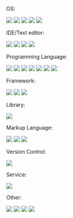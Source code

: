 
OS:

[![](https://img.shields.io/badge/Windows-10-2376bc?style=flat-square&logo=windows&logoColor=ffffff)](https://www.microsoft.com/windows/get-windows-10)
[![](https://img.shields.io/badge/Windows-7-2376bc?style=flat-square&logo=windows&logoColor=ffffff)](https://www.microsoft.com/windows/get-windows-10)
[![](https://img.shields.io/badge/Linux-Arch-2376bc?style=flat-square&logo=archlinux&logoColor=ffffff)](https://archlinux.org/)
[![](https://img.shields.io/badge/Linux-Debian-2376bc?style=flat-square&logo=debian&logoColor=ffffff)](https://debian.org/)
[![](https://img.shields.io/badge/Linux-Kali-2376bc?style=flat-square&logo=kalilinux&logoColor=ffffff)](https://kali.org/)

IDE/Text editor:

[![](https://img.shields.io/badge/IDE-Visual%20Studio%20Code-blue?style=flat-square&logo=visual-studio-code&logoColor=ffffff)](https://code.visualstudio.com/)
[![](https://img.shields.io/badge/IDE-Visual%20Studio-purple?style=flat-square&logo=visual-studio&logoColor=ffffff)](https://visualstudio.microsoft.com/)
[![](https://img.shields.io/badge/TextEditor-Notepad++-00AA00?style=flat-square&logo=notepadplusplus&logoColor=ffffff)](https://notepad-plus-plus.org/)
[![](https://img.shields.io/badge/TextEditor-GNU%20nano-AA00EE?style=flat-square&logo=nano&logoColor=ffffff)](https://www.nano-editor.org/)

Programming Language:

[![](https://img.shields.io/badge/-Rust-DD3545?style=flat-square&logo=rust&logoColor=ffffff)](https://www.rust-lang.org/)
[![](https://img.shields.io/badge/-Python-3776AB?style=flat-square&logo=python&logoColor=ffffff)](https://www.python.org/)
[![](https://img.shields.io/badge/PHP-aa0099?style=flat-square&logo=PHP&logoColor=ffffff)](https://php.net)
[![](https://img.shields.io/badge/C%23-43853d?style=flat-square&logo=CSharp&logoColor=ffffff)](https://docs.microsoft.com/en-us/dotnet/csharp/)
[![](https://img.shields.io/badge/C-004499?style=flat-square&logo=C&logoColor=ffffff)](https://www.gnu.org/software/gnu-c-manual/gnu-c-manual.html)
[![](https://img.shields.io/badge/TypeScript-004499?style=flat-square&logo=TypeScript&logoColor=ffffff)]()
[![](https://img.shields.io/badge/JavaScript-EEEE00?style=flat-square&logo=JavaScript&logoColor=000000)]()

Framework:

[![](https://img.shields.io/badge/React-cb3837?style=flat-square&logo=React&logoColor=ffffff)](https://reactjs.org/)
[![](https://img.shields.io/badge/.NET-7d73a1?style=flat-square&logo=dotnet&logoColor=ffffff)](https://dotnet.microsoft.com/)
[![](https://img.shields.io/badge/Actixweb-3333a1?style=flat-square&logo=actix-web&logoColor=ffffff)](https://actix.rs/)

Library:

[![](https://img.shields.io/badge/-jQuery-883545?style=flat-square&logo=jquery&logoColor=white)](https://jquery.com/)

Markup Language:

[![](https://img.shields.io/badge/-Markdown-003545?style=flat-square&logo=markdown&logoColor=white)](https://daringfireball.net/projects/markdown/)
[![](https://img.shields.io/badge/-HTML-00AA45?style=flat-square&logo=html&logoColor=white)]()
[![](https://img.shields.io/badge/-CSS-AA3545?style=flat-square&logo=html&logoColor=white)]()

Version Control:

[![](https://img.shields.io/badge/-git-f05032?style=flat-square&logo=git&logoColor=white)](https://git-scm.com/)

Service:

[![](https://img.shields.io/badge/-GitHub-23163d?style=flat-square&logo=github&logoColor=white)](https://github.com/)

Other:

[![](https://img.shields.io/badge/-Docker-2496ED?style=flat-square&logo=docker&logoColor=ffffff)](https://www.docker.com/)
[![](https://img.shields.io/badge/-MySQL-003545?style=flat-square&logo=mysql&logoColor=white)](https://www.mysql.com/)
[![](https://img.shields.io/badge/-iptables-333533?style=flat-square&logoColor=white)]()
[![](https://img.shields.io/badge/-apache2-333533?style=flat-square&logoColor=white)]()
